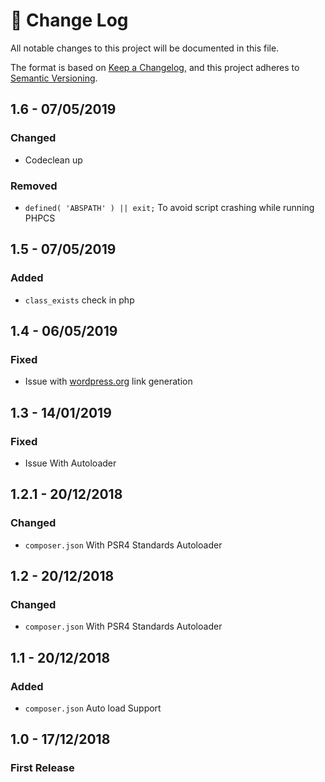 # 📝  Change Log

All notable changes to this project will be documented in this file.

The format is based on [Keep a Changelog](https://keepachangelog.com/en/1.0.0/), and this project adheres to [Semantic Versioning](https://semver.org/spec/v2.0.0.html).

## 1.6 - 07/05/2019
### Changed
* Codeclean up

### Removed
* `defined( 'ABSPATH' ) || exit;` To avoid script crashing while running PHPCS

## 1.5 - 07/05/2019
### Added
* `class_exists` check in php

## 1.4 - 06/05/2019
### Fixed
* Issue with [wordpress.org](https://wordpress.org) link generation

## 1.3 - 14/01/2019
### Fixed
* Issue With Autoloader

## 1.2.1 - 20/12/2018
### Changed
* `composer.json` With PSR4 Standards Autoloader

## 1.2 - 20/12/2018
### Changed
* `composer.json` With PSR4 Standards Autoloader

## 1.1 - 20/12/2018
### Added
* `composer.json` Auto load Support

## 1.0 - 17/12/2018
### First Release


<!--
## Unreleased

## 1.0 - 01/02/2020
### Added

### Changed

### Deprecated

### Removed

### Fixed

### Security

-->
